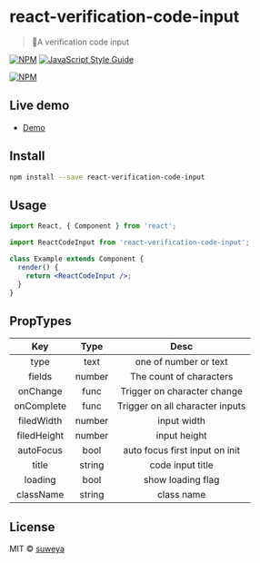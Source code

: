 # react-verification-code-input

> 🎉A verification code input

[![NPM](https://img.shields.io/npm/v/react-code-input.svg)](https://www.npmjs.com/package/react-code-input) [![JavaScript Style Guide](https://img.shields.io/badge/code_style-standard-brightgreen.svg)](https://standardjs.com)

[![NPM](https://nodei.co/npm/react-verification-code-input.png)](https://nodei.co/npm/react-verification-code-input/)

## Live demo

- [Demo](https://suweya.github.io/react-verification-code-input/)

## Install

```bash
npm install --save react-verification-code-input
```

## Usage

```jsx
import React, { Component } from 'react';

import ReactCodeInput from 'react-verification-code-input';

class Example extends Component {
  render() {
    return <ReactCodeInput />;
  }
}
```

## PropTypes

|     Key     |  Type  |              Desc               |
| :---------: | :----: | :-----------------------------: |
|    type     |  text  |      one of number or text      |
|   fields    | number |     The count of characters     |
|  onChange   |  func  |   Trigger on character change   |
| onComplete  |  func  | Trigger on all character inputs |
| filedWidth  | number |           input width           |
| filedHeight | number |          input height           |
|  autoFocus  |  bool  | auto focus first input on init  |
|    title    | string |        code input title         |
|   loading   |  bool  |        show loading flag        |
|  className  | string |           class name            |

## License

MIT © [suweya](https://github.com/suweya)
